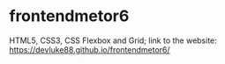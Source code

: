 # frontendmetor6
HTML5, CSS3, CSS Flexbox and Grid; link to the website: https://devluke88.github.io/frontendmetor6/
